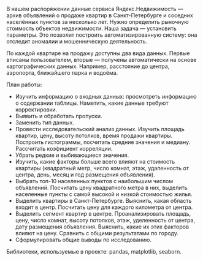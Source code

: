 
В нашем распоряжении данные сервиса Яндекс.Недвижимость — архив объявлений о продаже квартир в Санкт-Петербурге и соседних населённых пунктов за несколько лет. Нужно определить рыночную стоимость объектов недвижимости. Наша задача — установить параметры. Это позволит построить автоматизированную систему: она отследит аномалии и мошенническую деятельность.

По каждой квартире на продажу доступны два вида данных. Первые вписаны пользователем, вторые — получены автоматически на основе картографических данных. Например, расстояние до центра, аэропорта, ближайшего парка и водоёма.

План работы:  
 * Изучить информацию о входных данных: просмотреть информацию о содержании таблицы. Наметить, какие данные требуют корректировки.
 * Выявить и обработать пропуски.
 * Заменить тип данных.
 * Провести исследовательский анализ данных. Изучить площадь квартир, цену, высоту потолков, время продажи квартиры. Построить гистограммы, посчитать средние значения и медиану. Рассчитать коэфициент корреляции.
 * Убрать редкие и выбивающиеся значения.
 * Изучить, какие факторы больше всего влияют на стоимость квартиры (квадратный метр, число комнат, этаж, удаленность от центра, день, месяц и год размещения объявления).
 * Выбрать топ-10 населенных пунктов с наибольшим числом объявлений. Посчитать цену квадратного метра в них, выделить населенные пункты с самой высокой и низкой стоимостью жилья.
 * Выделить квартиры в Санкт-Петербурге. Выяснить, какая область входит в центр. Посчитать цену для каждого километра от центра.
 * Выделить сегмент квартир в центре. Проанализировать площадь, цену, число комнат, высоту потолков, этаж, уделенность от центра, дату размещения объявления. Выяснить, какие их этих факторов влияют на цену. Сравнить с общими результатами по городу.
 * Сформулировать общие выводы по исследованию.
 
Библиотеки, используемые в проекте: pandas, matplotlib, seaborn.
